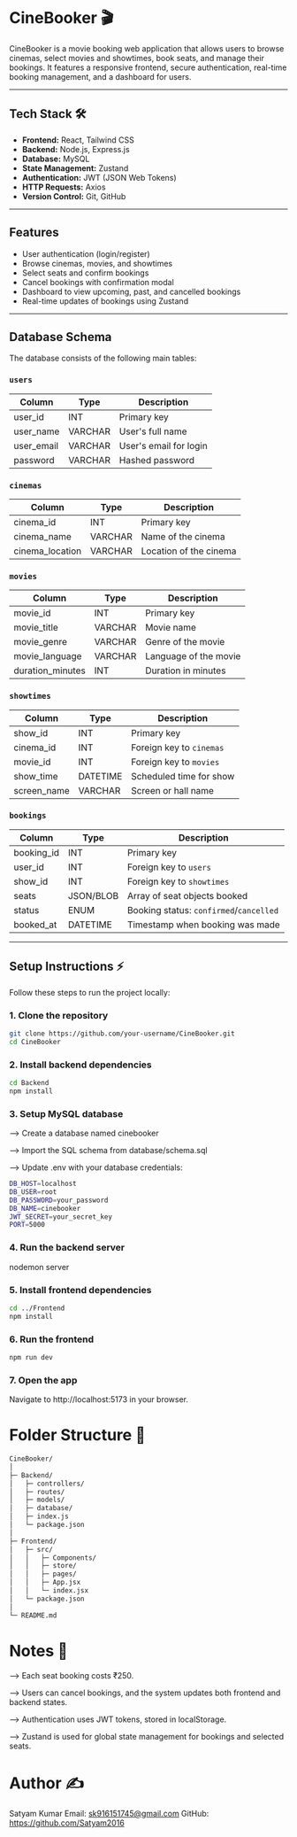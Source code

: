 # CineBooker 🎬

CineBooker is a movie booking web application that allows users to browse cinemas, select movies and showtimes, book seats, and manage their bookings. It features a responsive frontend, secure authentication, real-time booking management, and a dashboard for users.

---

## Tech Stack 🛠️

- **Frontend:** React, Tailwind CSS  
- **Backend:** Node.js, Express.js  
- **Database:** MySQL  
- **State Management:** Zustand  
- **Authentication:** JWT (JSON Web Tokens)  
- **HTTP Requests:** Axios  
- **Version Control:** Git, GitHub  

---

## Features 

- User authentication (login/register)  
- Browse cinemas, movies, and showtimes  
- Select seats and confirm bookings  
- Cancel bookings with confirmation modal  
- Dashboard to view upcoming, past, and cancelled bookings  
- Real-time updates of bookings using Zustand  

---

## Database Schema 

The database consists of the following main tables:

### `users`
| Column       | Type        | Description                |
| ------------ | ----------- | -------------------------- |
| user_id      | INT         | Primary key                |
| user_name    | VARCHAR     | User's full name           |
| user_email   | VARCHAR     | User's email for login     |
| password     | VARCHAR     | Hashed password            |

### `cinemas`
| Column        | Type        | Description            |
| ------------- | ----------- | -------------------- |
| cinema_id     | INT         | Primary key          |
| cinema_name   | VARCHAR     | Name of the cinema   |
| cinema_location | VARCHAR   | Location of the cinema |

### `movies`
| Column        | Type        | Description             |
| ------------- | ----------- | ---------------------- |
| movie_id      | INT         | Primary key             |
| movie_title   | VARCHAR     | Movie name             |
| movie_genre   | VARCHAR     | Genre of the movie     |
| movie_language | VARCHAR    | Language of the movie  |
| duration_minutes | INT      | Duration in minutes    |

### `showtimes`
| Column        | Type        | Description               |
| ------------- | ----------- | ------------------------ |
| show_id       | INT         | Primary key              |
| cinema_id     | INT         | Foreign key to `cinemas` |
| movie_id      | INT         | Foreign key to `movies`  |
| show_time     | DATETIME    | Scheduled time for show  |
| screen_name   | VARCHAR     | Screen or hall name      |

### `bookings`
| Column        | Type        | Description                       |
| ------------- | ----------- | --------------------------------- |
| booking_id    | INT         | Primary key                       |
| user_id       | INT         | Foreign key to `users`            |
| show_id       | INT         | Foreign key to `showtimes`        |
| seats         | JSON/BLOB   | Array of seat objects booked      |
| status        | ENUM        | Booking status: `confirmed`/`cancelled` |
| booked_at     | DATETIME    | Timestamp when booking was made   |

---

## Setup Instructions ⚡

Follow these steps to run the project locally:

### 1. Clone the repository
```bash
git clone https://github.com/your-username/CineBooker.git
cd CineBooker
```

### 2. Install backend dependencies
```bash
cd Backend
npm install
```

### 3. Setup MySQL database

--> Create a database named cinebooker

--> Import the SQL schema from database/schema.sql

--> Update .env with your database credentials:

```bash
DB_HOST=localhost
DB_USER=root
DB_PASSWORD=your_password
DB_NAME=cinebooker
JWT_SECRET=your_secret_key
PORT=5000
```

### 4. Run the backend server

nodemon server

### 5. Install frontend dependencies

```bash
cd ../Frontend
npm install
```

### 6. Run the frontend

```bash
npm run dev
```

### 7. Open the app
Navigate to http://localhost:5173 in your browser.


# Folder Structure 📂

```bash
CineBooker/
│
├─ Backend/
│   ├─ controllers/
│   ├─ routes/
│   ├─ models/
│   ├─ database/
│   ├─ index.js
│   └─ package.json
│
├─ Frontend/
│   ├─ src/
│   │   ├─ Components/
│   │   ├─ store/
│   │   ├─ pages/
│   │   ├─ App.jsx
│   │   └─ index.jsx
│   └─ package.json
│
└─ README.md

```

# Notes 📝

--> Each seat booking costs ₹250.

--> Users can cancel bookings, and the system updates both frontend and backend states.

--> Authentication uses JWT tokens, stored in localStorage.

--> Zustand is used for global state management for bookings and selected seats.


# Author ✍️

Satyam Kumar
Email: sk916151745@gmail.com
GitHub: https://github.com/Satyam2016


